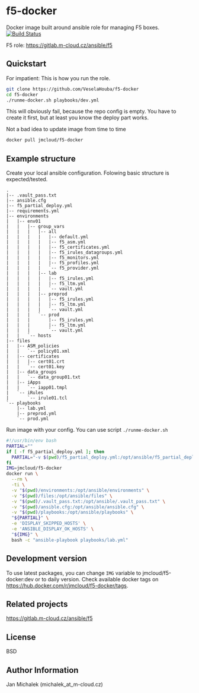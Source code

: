 # f5-docker

Docker image built around ansible role for managing F5 boxes. [![Build Status](https://drone.m-cloud.cz/api/badges/VeselaHouba/f5-docker/status.svg)](https://drone.m-cloud.cz/VeselaHouba/f5-docker)

F5 role: <https://gitlab.m-cloud.cz/ansible/f5>

## Quickstart

For impatient: This is how you run the role.

```BASH
git clone https://github.com/VeselaHouba/f5-docker
cd f5-docker
./runme-docker.sh playbooks/dev.yml
```

This will obviously fail, because the repo config is empty. You have to create it first, but at least you know the deploy part works.

Not a bad idea to update image from time to time
```BASH
docker pull jmcloud/f5-docker
```

## Example structure
Create your local ansible configuration. Folowing basic structure is expected/tested.


```NONE
.
|-- .vault_pass.txt
|-- ansible.cfg
|-- f5_partial_deploy.yml
|-- requirements.yml
|-- environments
|   |-- env01
|   |   |-- group_vars
|   |   |   |-- all
|   |   |   |   |-- default.yml
|   |   |   |   |-- f5_asm.yml
|   |   |   |   |-- f5_certificates.yml
|   |   |   |   |-- f5_irules_datagroups.yml
|   |   |   |   |-- f5_monitors.yml
|   |   |   |   |-- f5_profiles.yml
|   |   |   |   `-- f5_provider.yml
|   |   |   |-- lab
|   |   |   |   |-- f5_irules.yml
|   |   |   |   |-- f5_ltm.yml
|   |   |   |   `-- vault.yml
|   |   |   |-- preprod
|   |   |   |   |-- f5_irules.yml
|   |   |   |   |-- f5_ltm.yml
|   |   |   |   `-- vault.yml
|   |   |   `-- prod
|   |   |       |-- f5_irules.yml
|   |   |       |-- f5_ltm.yml
|   |   |       `-- vault.yml
|   |   `-- hosts
|-- files
|   |-- ASM_policies
|   |   `-- policy01.xml
|   |-- certificates
|   |   |-- cert01.crt
|   |   `-- cert01.key
|   |-- data_groups
|   |   `-- data_group01.txt
|   |-- iApps
|   |   `-- iapp01.tmpl
|   `-- iRules
|       `-- irule01.tcl
`-- playbooks
    |-- lab.yml
    |-- preprod.yml
    `-- prod.yml
```

Run image with your config. You can use script `./runme-docker.sh`

```BASH
#!/usr/bin/env bash
PARTIAL=""
if [ -f f5_partial_deploy.yml ]; then
  PARTIAL="-v $(pwd)/f5_partial_deploy.yml:/opt/ansible/f5_partial_deploy.yml"
fi
IMG=jmcloud/f5-docker
docker run \
  --rm \
  -ti \
  -v "$(pwd)/environments:/opt/ansible/environments" \
  -v "$(pwd)/files:/opt/ansible/files" \
  -v "$(pwd)/.vault_pass.txt:/opt/ansible/.vault_pass.txt" \
  -v "$(pwd)/ansible.cfg:/opt/ansible/ansible.cfg" \
  -v "$(pwd)/playbooks:/opt/ansible/playbooks" \
  "${PARTIAL}" \
  -e 'DISPLAY_SKIPPED_HOSTS' \
  -e 'ANSIBLE_DISPLAY_OK_HOSTS' \
  "${IMG}" \
  bash -c "ansible-playbook playbooks/lab.yml"
```

## Development version
To use latest packages, you can change `IMG` variable to jmcloud/f5-docker:dev or to daily version. Check available docker tags on <https://hub.docker.com/r/jmcloud/f5-docker/tags>.

## Related projects
<https://gitlab.m-cloud.cz/ansible/f5>

## License

BSD

## Author Information

Jan Michalek (michalek_at_m-cloud.cz)
